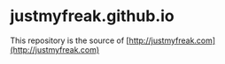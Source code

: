 # justmyfreak.github.io

This repository is the source of [http://justmyfreak.com](http://justmyfreak.com)
